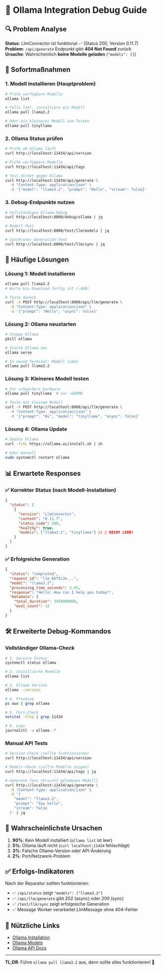# 🐛 Ollama Integration Debug Guide

## 🔍 Problem Analyse

**Status**: LlmConnector ist funktional ✅ (Status 200, Version 0.11.7)  
**Problem**: `/api/generate` Endpunkt gibt **404 Not Found** zurück  
**Ursache**: Wahrscheinlich **keine Modelle geladen** (`"models": []`)

## 🚨 Sofortmaßnahmen

### 1. **Modell installieren** (Hauptproblem)
```bash
# Prüfe verfügbare Modelle
ollama list

# Falls leer, installiere ein Modell
ollama pull llama3.2

# Oder ein kleineres Modell zum Testen
ollama pull tinyllama
```

### 2. **Ollama Status prüfen**
```bash
# Prüfe ob Ollama läuft
curl http://localhost:11434/api/version

# Prüfe verfügbare Modelle
curl http://localhost:11434/api/tags

# Test direkt gegen Ollama
curl http://localhost:11434/api/generate \
  -H "Content-Type: application/json" \
  -d '{"model": "llama3.2", "prompt": "Hello", "stream": false}'
```

### 3. **Debug-Endpunkte nutzen**
```bash
# Vollständiges Ollama-Debug
curl http://localhost:8000/debug/ollama | jq

# Modell-Test
curl http://localhost:8000/test/llm/models | jq

# Synchroner Generation-Test
curl http://localhost:8000/test/llm/sync | jq
```

## 🔧 Häufige Lösungen

### **Lösung 1: Modell installieren**
```bash
ollama pull llama3.2
# Warte bis Download fertig ist (~4GB)

# Teste danach
curl -X POST http://localhost:8000/api/llm/generate \
  -H "Content-Type: application/json" \
  -d '{"prompt": "Hello", "async": false}'
```

### **Lösung 2: Ollama neustarten**
```bash
# Stoppe Ollama
pkill ollama

# Starte Ollama neu
ollama serve

# In neuem Terminal: Modell laden
ollama pull llama3.2
```

### **Lösung 3: Kleineres Modell testen**
```bash
# Für schwächere Hardware
ollama pull tinyllama  # nur ~600MB

# Teste mit kleinem Modell
curl -X POST http://localhost:8000/api/llm/generate \
  -H "Content-Type: application/json" \
  -d '{"prompt": "Hi", "model": "tinyllama", "async": false}'
```

### **Lösung 4: Ollama Update**
```bash
# Update Ollama
curl -fsSL https://ollama.ai/install.sh | sh

# Oder manuell
sudo systemctl restart ollama
```

## 📊 Erwartete Responses

### ✅ **Korrekter Status** (nach Modell-Installation)
```json
{
  "status": [
    {
      "service": "LlmConnector",
      "content": "0.11.7", 
      "status_code": 200,
      "healthy": true,
      "models": ["llama3.2", "tinyllama"] // 🎯 NICHT LEER!
    }
  ]
}
```

### ✅ **Erfolgreiche Generation**
```json
{
  "status": "completed",
  "request_id": "llm_66f5c2e...",
  "model": "llama3.2",
  "processing_time_seconds": 3.45,
  "response": "Hello! How can I help you today?",
  "metadata": {
    "total_duration": 3450000000,
    "eval_count": 12
  }
}
```

## 🛠️ Erweiterte Debug-Kommandos

### **Vollständiger Ollama-Check**
```bash
# 1. Service Status
systemctl status ollama

# 2. Installierte Modelle
ollama list

# 3. Ollama Version
ollama --version

# 4. Prozesse
ps aux | grep ollama

# 5. Port-Check
netstat -tlnp | grep 11434

# 6. Logs
journalctl -u ollama -f
```

### **Manual API Tests**
```bash
# Version Check (sollte funktionieren)
curl http://localhost:11434/api/version

# Models Check (sollte Modelle zeigen)
curl http://localhost:11434/api/tags | jq

# Generate Test (braucht geladenes Modell)
curl http://localhost:11434/api/generate \
  -H "Content-Type: application/json" \
  -d '{
    "model": "llama3.2",
    "prompt": "Say hello",
    "stream": false
  }' | jq
```

## 🎯 Wahrscheinlichste Ursachen

1. **90%**: Kein Modell installiert (`ollama list` ist leer)
2. **5%**: Ollama läuft nicht (`curl localhost:11434` fehlschlägt)
3. **3%**: Falsche Ollama-Version oder API-Änderung
4. **2%**: Port/Netzwerk-Problem

## ✅ Erfolgs-Indikatoren

Nach der Reparatur sollten funktionieren:
- ✅ `/api/status` zeigt `"models": ["llama3.2"]` 
- ✅ `/api/llm/generate` gibt 202 (async) oder 200 (sync)
- ✅ `/test/llm/sync` zeigt erfolgreiche Generation
- ✅ Message Worker verarbeitet LlmMessage ohne 404-Fehler

## 🔗 Nützliche Links

- [Ollama Installation](https://ollama.ai/)
- [Ollama Models](https://ollama.ai/library)
- [Ollama API Docs](https://github.com/ollama/ollama/blob/main/docs/api.md)

---

**TL;DR**: Führe `ollama pull llama3.2` aus, dann sollte alles funktionieren! 🚀
